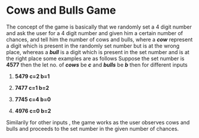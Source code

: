 # Cows and Bulls Game
The concept of the game is basically that we randomly set a 4 digit number and ask the user for a 4 digit number and given him
a certain number of chances, and tell him the number of cows and bulls, where a ***cow*** represent a digit which is present in the 
randomly set number but is at the wrong place, whereas a ***bull*** is a digit which is present in the set number and is at the right place
some examples are as follows
Suppose the set number is **4577**
then the let no. of  ***cows*** be ***c*** and ***bulls*** be  ***b*** then for different inputs

1) **5479 c=2 b=1**

2) **7477 c=1 b=2**

3) **7745 c=4 b=0**

4) **4976 c=0 b=2**

Similarily for other inputs , the game works as the user observes cows and bulls and proceeds to the set number in the given number
of chances.
